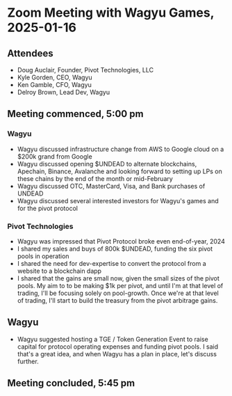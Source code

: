 # Zoom Meeting with Wagyu Games, 2025-01-16

## Attendees

* Doug Auclair, Founder, Pivot Technologies, LLC
* Kyle Gorden, CEO, Wagyu
* Ken Gamble, CFO, Wagyu
* Delroy Brown, Lead Dev, Wagyu

## Meeting commenced, 5:00 pm

### Wagyu

* Wagyu discussed infrastructure change from AWS to Google cloud on a $200k grand from Google
* Wagyu discussed opening $UNDEAD to alternate blockchains, Apechain, Binance, Avalanche and looking forward to setting up LPs on these chains by the end of the month or mid-February
* Wagyu discussed OTC, MasterCard, Visa, and Bank purchases of UNDEAD
* Wagyu discussed several interested investors for Wagyu's games and for the pivot protocol

### Pivot Technologies

* Wagyu was impressed that Pivot Protocol broke even end-of-year, 2024
* I shared my sales and buys of 800k $UNDEAD, funding the six pivot pools in operation
* I shared the need for dev-expertise to convert the protocol from a website to a blockchain dapp
* I shared that the gains are small now, given the small sizes of the pivot pools. My aim to to be making $1k per pivot, and until I'm at that level of trading, I'll be focusing solely on pool-growth. Once we're at that level of trading, I'll start to build the treasury from the pivot arbitrage gains.

## Wagyu

* Wagyu suggested hosting a TGE / Token Generation Event to raise capital for protocol operating expenses and funding pivot pools. I said that's a great idea, and when Wagyu has a plan in place, let's discuss further.

## Meeting concluded, 5:45 pm

